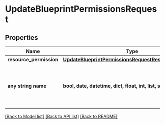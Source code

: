 # UpdateBlueprintPermissionsRequest


## Properties
Name | Type | Description | Notes
------------ | ------------- | ------------- | -------------
**resource_permission** | [**UpdateBlueprintPermissionsRequestResourcePermission**](UpdateBlueprintPermissionsRequestResourcePermission.md) |  | [optional] 
**any string name** | **bool, date, datetime, dict, float, int, list, str, none_type** | any string name can be used but the value must be the correct type | [optional]

[[Back to Model list]](../README.md#documentation-for-models) [[Back to API list]](../README.md#documentation-for-api-endpoints) [[Back to README]](../README.md)


